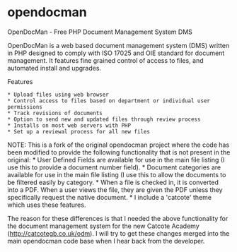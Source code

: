 opendocman
==========

OpenDocMan - Free PHP Document Management System DMS

OpenDocMan is a web based document management system (DMS) written in PHP designed to comply with ISO 17025 and OIE standard for document management. It features fine grained control of access to files, and automated install and upgrades.

Features

    * Upload files using web browser
    * Control access to files based on department or individual user permissions
    * Track revisions of documents
    * Option to send new and updated files through review process
    * Installs on most web servers with PHP
    * Set up a reviewal process for all new files

NOTE: This is a fork of the original opendocman project where the code has
been modified to provide the following functionality that is not present in
the original:
    * User Defined Fields are available for use in the main file listing (I use this to provide a document number field).
    * Document categories are available for use in the main file listing (I use this to allow the documents to be filtered easily by category.
    * When a file is checked in, it is converted into a PDF.   When a user views the file, they are given the PDF unless they specifically request the native document.
    * I include a 'catcote' theme which uses these features.

The reason for these differences is that I needed the above functionality for the document management system for the new Catcote Academy (http://catcotegb.co.uk/odm).   I will try to get these changes merged into the main opendocman code base when I hear back from the developer.

